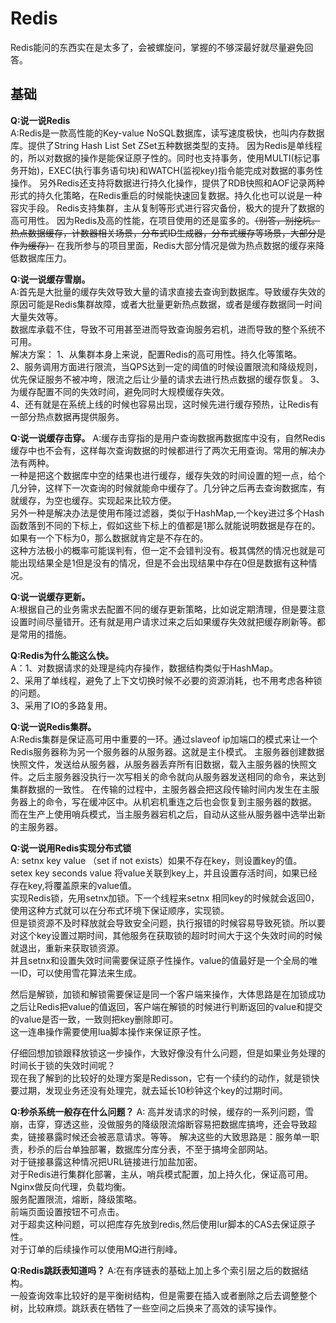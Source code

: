 # Redis
Redis能问的东西实在是太多了，会被螺旋问，掌握的不够深最好就尽量避免回答。

## 基础
**Q:说一说Redis**  
A:Redis是一款高性能的Key-value NoSQL数据库，读写速度极快，也叫内存数据库。提供了String Hash List Set ZSet五种数据类型的支持。
因为Redis是单线程的，所以对数据的操作是能保证原子性的。同时也支持事务，使用MULTI(标记事务开始)，EXEC(执行事务语句块)和WATCH(监视key)指令能完成对数据的事务性操作。
另外Redis还支持将数据进行持久化操作，提供了RDB快照和AOF记录两种形式的持久化策略，在Redis重启的时候能快速回复数据。持久化也可以说是一种容灾手段。
Redis支持集群，主从复制等形式进行容灾备份，极大的提升了数据的高可用性。
因为Redis及高的性能，在项目使用的还是蛮多的。~~（别答，别挖坑。热点数据缓存，计数器相关场景，分布式ID生成器，分布式缓存等场景，大部分是作为缓存）~~
在我所参与的项目里面，Redis大部分情况是做为热点数据的缓存来降低数据库压力。
  
**Q:说一说缓存雪崩。**  
A:首先是大批量的缓存失效导致大量的请求直接去查询到数据库。导致缓存失效的原因可能是Redis集群故障，或者大批量更新热点数据，或者是缓存数据同一时间大量失效等。  
数据库承载不住，导致不可用甚至进而导致查询服务宕机，进而导致的整个系统不可用。  
解决方案：
1、从集群本身上来说，配置Redis的高可用性。持久化等策略。  
2、服务调用方面进行限流，当QPS达到一定的阈值的时候设置限流和降级规则，优先保证服务不被冲垮，限流之后让少量的请求去进行热点数据的缓存恢复。
3、为缓存配置不同的失效时间，避免同时大规模缓存失效。  
4、还有就是在系统上线的时候也容易出现，这时候先进行缓存预热，让Redis有一部分热点数据再提供服务。

**Q:说一说缓存击穿。**
A:缓存击穿指的是用户查询数据再数据库中没有，自然Redis缓存中也不会有，这样每次查询数据的时候都进行了两次无用查询。常用的解决办法有两种。  
一种是把这个数据库中空的结果也进行缓存，缓存失效的时间设置的短一点，给个几分钟，这样下一次查询的时候就能命中缓存了。几分钟之后再去查询数据库，有就缓存，为空也缓存。实现起来比较方便。  
另外一种是解决办法是使用布隆过滤器，类似于HashMap,一个key进过多个Hash函数落到不同的下标上，假如这些下标上的值都是1那么就能说明数据是存在的。如果有一个下标为0，那么数据就肯定是不存在的。  
这种方法极小的概率可能误判有，但一定不会错判没有。极其偶然的情况也就是可能出现结果全是1但是没有的情况，但是不会出现结果中存在0但是数据有这种情况。  

**Q:说一说缓存更新。**  
A:根据自己的业务需求去配置不同的缓存更新策略，比如说定期清理，但是要注意设置时间尽量错开。还有就是用户请求过来之后如果缓存失效就把缓存刷新等。都是常用的措施。
 
 
**Q:Redis为什么能这么快。**  
A：1、对数据请求的处理是纯内存操作，数据结构类似于HashMap。  
2、采用了单线程，避免了上下文切换时候不必要的资源消耗，也不用考虑各种锁的问题。  
3、采用了IO的多路复用。

**Q:说一说Redis集群。**  
A:Redis集群是保证高可用中重要的一环。通过slaveof ip加端口的模式来让一个Redis服务器称为另一个服务器的从服务器。这就是主仆模式。
主服务器创建数据快照文件，发送给从服务器，从服务器丢弃所有旧数据，载入主服务器的快照文件。之后主服务器没执行一次写相关的命令就向从服务器发送相同的命令，来达到集群数据的一致性。
在传输的过程中，主服务器会把这段传输时间内发生在主服务器上的命令，写在缓冲区中。从机宕机重连之后也会恢复到主服务器的数据。
而在生产上使用哨兵模式，当主服务器宕机之后，自动从这些从服务器中选举出新的主服务器。

**Q:说一说用Redis实现分布式锁**  
A:
setnx key value  （set if not exists）如果不存在key，则设置key的值。  
setex key seconds value 将value关联到key上，并且设置存活时间，如果已经存在key,将覆盖原来的value值。  
实现Redis锁，先用setnx加锁。下一个线程来setnx 相同key的时候就会返回0，使用这种方式就可以在分布式环境下保证顺序，实现锁。  
但是锁资源不及时释放就会导致安全问题，执行报错的时候容易导致死锁。所以要对这个key设置过期时间，其他服务在获取锁的超时时间大于这个失效时间的时候就退出，重新来获取锁资源。  
并且setnx和设置失效时间需要保证原子性操作。value的值最好是一个全局的唯一ID，可以使用雪花算法来生成。  

然后是解锁，加锁和解锁需要保证是同一个客户端来操作，大体思路是在加锁成功之后让Redis把value的值返回，客户端在解锁的时候进行判断返回的value和提交的value是否一致，一致则把key删除即可。  
这一连串操作需要使用lua脚本操作来保证原子性。  

仔细回想加锁跟释放锁这一步操作，大致好像没有什么问题，但是如果业务处理的时间长于锁的失效时间呢？  
现在我了解到的比较好的处理方案是Redisson，它有一个续约的动作，就是锁快要过期，发现业务还没有处理完，就去延长10秒钟这个key的过期时间。  

**Q:秒杀系统一般存在什么问题？**
A: 高并发请求的时候，缓存的一系列问题，雪崩，击穿，穿透这些，没做服务的降级限流熔断容易把数据库搞垮，还会导致超卖，链接暴露时候还会被恶意请求。等等。
解决这些的大致思路是：服务单一职责，秒杀的后台单独部署，数据库分库分表，不至于搞垮全部网站。  
对于链接暴露这种情况把URL链接进行加盐加密。  
对于Redis进行集群化部署，主从，哨兵模式配置，加上持久化，保证高可用。  
Nginx做反向代理，负载均衡。  
服务配置限流，熔断，降级策略。  
前端页面设置按钮不可点击。  
对于超卖这种问题，可以把库存先放到redis,然后使用lur脚本的CAS去保证原子性。  
对于订单的后续操作可以使用MQ进行削峰。  

**Q:Redis跳跃表知道吗？**
A:在有序链表的基础上加上多个索引层之后的数据结构。  
一般查询效率比较好的是平衡树结构，但是需要在插入或者删除之后去调整整个树，比较麻烦。跳跃表在牺牲了一些空间之后换来了高效的读写操作。  































